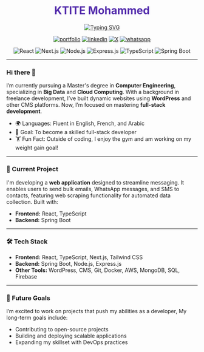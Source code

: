 <div align="center">

<h1 style="color:#532CACFF;">KTITE Mohammed</h1>

<p align="center" >
  <a href="https://github.com/MedKtite">
    <img src="https://readme-typing-svg.herokuapp.com?font=Poppins&weight=600&pause=1000&color=8853B1&width=435&lines=Dedicated+Full-Stack+Developer" alt="Typing SVG" /> 
  </a>
</p>

[![portfolio](https://img.shields.io/badge/my_portfolio-000?style=for-the-badge&logo=ko-fi&logoColor=white)](https://ktite.tech/)
[![linkedin](https://img.shields.io/badge/linkedin-0A66C2?style=for-the-badge&logo=linkedin&logoColor=white)](https://www.linkedin.com/in/mohammed-ktite/)
[![X](https://img.shields.io/badge/X-000000?style=for-the-badge&logo=x&logoColor=white)](https://x.com/Simo_KTITE)
[![whatsapp](https://img.shields.io/badge/whatsapp-25D366?style=for-the-badge&logo=whatsapp&logoColor=white)](https://wa.me/212631756678)
</div>

<p align="center">
  <img src="https://img.shields.io/badge/React-20232A?style=for-the-badge&logo=react&logoColor=61DAFB" alt="React"/>
  <img src="https://img.shields.io/badge/Next.js-000000?style=for-the-badge&logo=nextdotjs&logoColor=white" alt="Next.js"/>
  <img src="https://img.shields.io/badge/Node.js-43853D?style=for-the-badge&logo=nodedotjs&logoColor=white" alt="Node.js"/>
  <img src="https://img.shields.io/badge/Express.js-404D59?style=for-the-badge" alt="Express.js"/>
  <img src="https://img.shields.io/badge/TypeScript-3178C6?style=for-the-badge&logo=typescript&logoColor=white" alt="TypeScript"/>
  <img src="https://img.shields.io/badge/Spring%20Boot-6DB33F?style=for-the-badge&logo=springboot&logoColor=white" alt="Spring Boot"/>
</p>

---

### Hi there 👋
I’m currently pursuing a Master's degree in **Computer Engineering**, specializing in **Big Data** and **Cloud Computing**. With a background in freelance development, I’ve built dynamic websites using **WordPress** and other CMS platforms. Now, I’m focused on mastering **full-stack development**.

- 🌍 Languages: Fluent in English, French, and Arabic
- 🎯 Goal: To become a skilled full-stack developer
- 🏋️ Fun Fact: Outside of coding, I enjoy the gym and am working on my weight gain goal!

---

### 🌱 Current Project
I'm developing a **web application** designed to streamline messaging. It enables users to send bulk emails, WhatsApp messages, and SMS to contacts, featuring web scraping functionality for automated data collection. Built with:
- **Frontend:** React, TypeScript
- **Backend:** Spring Boot

---

### 🛠️ Tech Stack
- **Frontend:** React, TypeScript, Next.js, Tailwind CSS
- **Backend:** Spring Boot, Node.js, Express.js
- **Other Tools:** WordPress, CMS, Git, Docker, AWS, MongoDB, SQL, Firebase

---

### 🚀 Future Goals
I’m excited to work on projects that push my abilities as a developer, My long-term goals include:
- Contributing to open-source projects
- Building and deploying scalable applications
- Expanding my skillset with DevOps practices


